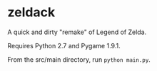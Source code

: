 # zeldack
A quick and dirty "remake" of Legend of Zelda.

Requires Python 2.7 and Pygame 1.9.1.

From the src/main directory, run `python main.py`.
